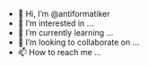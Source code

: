 - 👋 Hi, I’m @antiformatiker
- 👀 I’m interested in ...
- 🌱 I’m currently learning ...
- 💞️ I’m looking to collaborate on ...
- 📫 How to reach me ...

<!---
antiformatiker/antiformatiker is a ✨ special ✨ repository because its `README.md` (this file) appears on your GitHub profile.
You can click the Preview link to take a look at your changes.
--->
